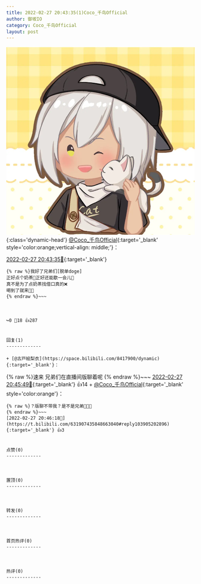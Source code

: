 ```yaml
---
title: 2022-02-27 20:43:35(1)Coco_千鸟Official
author: 御坂IO
category: Coco_千鸟Official
layout: post
---
```


![img](/images/85e485bc0dbd0cde4d15f24d7cffe9704618ad10.jpg){:class='dynamic-head'}
[@Coco_千鸟Official](https://space.bilibili.com/1891728206/dynamic){:target='_blank' style='color:orange;vertical-align: middle;'}：

[2022-02-27 20:43:35🔗](https://t.bilibili.com/631907435848663040){:target='_blank'}

~~~
{% raw %}我好了兄弟们[脱单doge]
正好点个奶茶🥤正好还能歇一会儿🧋
真不是为了点奶茶找借口真的❌
喝到了就来🥰🥰
{% endraw %}~~~



↪️0 💬18 👍287


回复(1)
-------------

+ [@古戸絵梨衣](https://space.bilibili.com/8417900/dynamic){:target='_blank'}：
~~~
{% raw %}速来 兄弟们在直播间版聊着呢
{% endraw %}~~~
[2022-02-27 20:45:49🔗](https://t.bilibili.com/631907435848663040#reply103905073040){:target='_blank'} 👍14
    + [@Coco_千鸟Official](https://space.bilibili.com/1891728206/dynamic){:target='_blank' style='color:orange'}：
~~~
{% raw %}？版聊不带我？是不是兄弟👊👊👊
{% endraw %}~~~
[2022-02-27 20:46:18🔗](https://t.bilibili.com/631907435848663040#reply103905202896){:target='_blank'} 👍3


点赞(0)
-------------



置顶(0)
-------------



转发(0)
-------------



首页热评(0)
-------------



热评(0)
-------------



